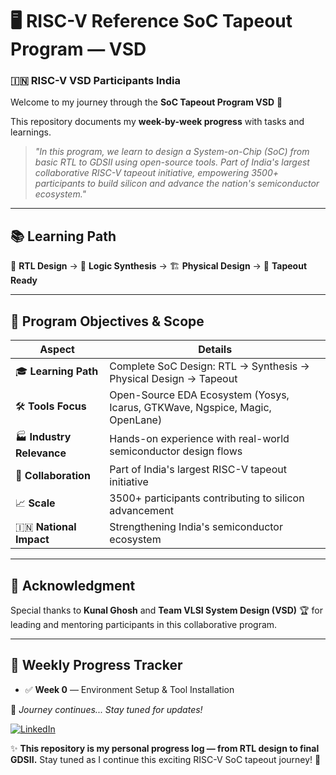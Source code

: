 # 🖥️ RISC-V Reference SoC Tapeout Program — VSD

### 🇮🇳 RISC-V VSD Participants India

Welcome to my journey through the **SoC Tapeout Program VSD** 🚀

This repository documents my **week-by-week progress** with tasks and learnings.

> *"In this program, we learn to design a System-on-Chip (SoC) from basic RTL to GDSII using open-source tools. Part of India's largest collaborative RISC-V tapeout initiative, empowering 3500+ participants to build silicon and advance the nation's semiconductor ecosystem."*

---

## 📚 Learning Path

📝 **RTL Design** → 🔄 **Logic Synthesis** → 🏗️ **Physical Design** → 🎯 **Tapeout Ready**

---

## 🎯 Program Objectives & Scope

| Aspect                    | Details                                                                      |
| ------------------------- | ---------------------------------------------------------------------------- |
| 🎓 **Learning Path**      | Complete SoC Design: RTL → Synthesis → Physical Design → Tapeout             |
| 🛠️ **Tools Focus**       | Open-Source EDA Ecosystem (Yosys, Icarus, GTKWave, Ngspice, Magic, OpenLane) |
| 🏭 **Industry Relevance** | Hands-on experience with real-world semiconductor design flows               |
| 🤝 **Collaboration**      | Part of India's largest RISC-V tapeout initiative                            |
| 📈 **Scale**              | 3500+ participants contributing to silicon advancement                       |
| 🇮🇳 **National Impact**  | Strengthening India's semiconductor ecosystem                                |

---

## 🙏 Acknowledgment

Special thanks to **Kunal Ghosh** and **Team VLSI System Design (VSD)** 🏆 for leading and mentoring participants in this collaborative program.

---

## 📅 Weekly Progress Tracker

* ✅ **Week 0** — Environment Setup & Tool Installation


🚀 *Journey continues... Stay tuned for updates!*

[![LinkedIn](https://img.shields.io/badge/LinkedIn-Profile-blue?logo=linkedin&logoColor=white)](www.linkedin.com/in/dev-makwana-a8815129a)






✨ **This repository is my personal progress log — from RTL design to final GDSII.**
Stay tuned as I continue this exciting RISC-V SoC tapeout journey! 🚀


